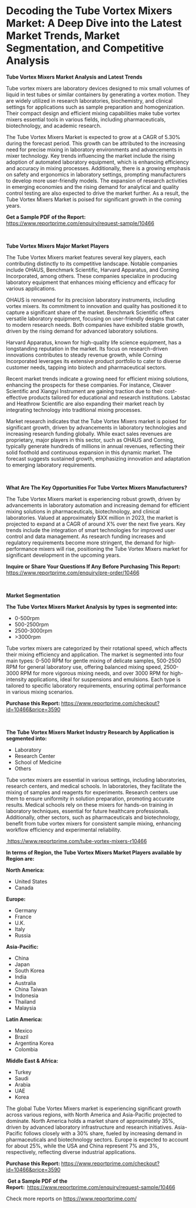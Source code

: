 <p><h1>Decoding the Tube Vortex Mixers Market: A Deep Dive into the Latest Market Trends, Market Segmentation, and Competitive Analysis</h1></p><p><strong>Tube Vortex Mixers Market Analysis and Latest Trends</strong></p>
<p><p>Tube vortex mixers are laboratory devices designed to mix small volumes of liquid in test tubes or similar containers by generating a vortex motion. They are widely utilized in research laboratories, biochemistry, and clinical settings for applications such as sample preparation and homogenization. Their compact design and efficient mixing capabilities make tube vortex mixers essential tools in various fields, including pharmaceuticals, biotechnology, and academic research.</p><p>The Tube Vortex Mixers Market is expected to grow at a CAGR of 5.30% during the forecast period. This growth can be attributed to the increasing need for precise mixing in laboratory environments and advancements in mixer technology. Key trends influencing the market include the rising adoption of automated laboratory equipment, which is enhancing efficiency and accuracy in mixing processes. Additionally, there is a growing emphasis on safety and ergonomics in laboratory settings, prompting manufacturers to develop more user-friendly models. The expansion of research activities in emerging economies and the rising demand for analytical and quality control testing are also expected to drive the market further. As a result, the Tube Vortex Mixers Market is poised for significant growth in the coming years.</p></p>
<p><strong>Get a Sample PDF of the Report:&nbsp;</strong> <a href="https://www.reportprime.com/enquiry/request-sample/10466?utm_campaign=3250&utm_medium=2&utm_source=Github&utm_content=ia&utm_term=20032025&utm_id=tube-vortex-mixers">https://www.reportprime.com/enquiry/request-sample/10466</a></p>
<p>&nbsp;</p>
<p><strong>Tube Vortex Mixers Major Market Players</strong></p>
<p><p>The Tube Vortex Mixers market features several key players, each contributing distinctly to its competitive landscape. Notable companies include OHAUS, Benchmark Scientific, Harvard Apparatus, and Corning Incorporated, among others. These companies specialize in producing laboratory equipment that enhances mixing efficiency and efficacy for various applications.</p><p>OHAUS is renowned for its precision laboratory instruments, including vortex mixers. Its commitment to innovation and quality has positioned it to capture a significant share of the market. Benchmark Scientific offers versatile laboratory equipment, focusing on user-friendly designs that cater to modern research needs. Both companies have exhibited stable growth, driven by the rising demand for advanced laboratory solutions.</p><p>Harvard Apparatus, known for high-quality life science equipment, has a longstanding reputation in the market. Its focus on research-driven innovations contributes to steady revenue growth, while Corning Incorporated leverages its extensive product portfolio to cater to diverse customer needs, tapping into biotech and pharmaceutical sectors.</p><p>Recent market trends indicate a growing need for efficient mixing solutions, enhancing the prospects for these companies. For instance, Cleaver Scientific and Xiangyi Instrument are gaining traction due to their cost-effective products tailored for educational and research institutions. Labstac and Heathrow Scientific are also expanding their market reach by integrating technology into traditional mixing processes.</p><p>Market research indicates that the Tube Vortex Mixers market is poised for significant growth, driven by advancements in laboratory technologies and increasing research funding globally. While exact sales revenues are proprietary, major players in this sector, such as OHAUS and Corning, typically generate hundreds of millions in annual revenues, reflecting their solid foothold and continuous expansion in this dynamic market. The forecast suggests sustained growth, emphasizing innovation and adaptation to emerging laboratory requirements.</p></p>
<p>&nbsp;</p>
<p><strong>What Are The Key Opportunities For Tube Vortex Mixers Manufacturers?</strong></p>
<p><p>The Tube Vortex Mixers market is experiencing robust growth, driven by advancements in laboratory automation and increasing demand for efficient mixing solutions in pharmaceuticals, biotechnology, and clinical laboratories. Valued at approximately $XX million in 2023, the market is projected to expand at a CAGR of around X% over the next five years. Key trends include the integration of smart technologies for improved user control and data management. As research funding increases and regulatory requirements become more stringent, the demand for high-performance mixers will rise, positioning the Tube Vortex Mixers market for significant development in the upcoming years.</p></p>
<p><strong>Inquire or Share Your Questions If Any Before Purchasing This Report:</strong> <a href="https://www.reportprime.com/enquiry/pre-order/10466?utm_campaign=3250&utm_medium=2&utm_source=Github&utm_content=ia&utm_term=20032025&utm_id=tube-vortex-mixers">https://www.reportprime.com/enquiry/pre-order/10466</a></p>
<p>&nbsp;</p>
<p><strong>Market Segmentation</strong></p>
<p><strong>The Tube Vortex Mixers Market Analysis by types is segmented into:</strong></p>
<p><ul><li>0-500rpm</li><li>500-2500rpm</li><li>2500-3000rpm</li><li>>3000rpm</li></ul></p>
<p><p>Tube vortex mixers are categorized by their rotational speed, which affects their mixing efficiency and application. The market is segmented into four main types: 0-500 RPM for gentle mixing of delicate samples, 500-2500 RPM for general laboratory use, offering balanced mixing speed, 2500-3000 RPM for more vigorous mixing needs, and over 3000 RPM for high-intensity applications, ideal for suspensions and emulsions. Each type is tailored to specific laboratory requirements, ensuring optimal performance in various mixing scenarios.</p></p>
<p><strong>Purchase this Report:&nbsp;</strong><a href="https://www.reportprime.com/checkout?id=10466&price=3590&utm_campaign=3250&utm_medium=2&utm_source=Github&utm_content=ia&utm_term=20032025&utm_id=tube-vortex-mixers">https://www.reportprime.com/checkout?id=10466&price=3590</a></p>
<p>&nbsp;</p>
<p><strong>The Tube Vortex Mixers Market Industry Research by Application is segmented into:</strong></p>
<p><ul><li>Laboratory</li><li>Research Center</li><li>School of Medicine</li><li>Others</li></ul></p>
<p><p>Tube vortex mixers are essential in various settings, including laboratories, research centers, and medical schools. In laboratories, they facilitate the mixing of samples and reagents for experiments. Research centers use them to ensure uniformity in solution preparation, promoting accurate results. Medical schools rely on these mixers for hands-on training in laboratory techniques, essential for future healthcare professionals. Additionally, other sectors, such as pharmaceuticals and biotechnology, benefit from tube vortex mixers for consistent sample mixing, enhancing workflow efficiency and experimental reliability.</p></p>
<p><a href="https://www.reportprime.com/tube-vortex-mixers-r10466?utm_campaign=3250&utm_medium=2&utm_source=Github&utm_content=ia&utm_term=20032025&utm_id=tube-vortex-mixers">&nbsp;https://www.reportprime.com/tube-vortex-mixers-r10466</a></p>
<p><strong>In terms of Region, the Tube Vortex Mixers Market Players available by Region are:</strong></p>
<p>
    <p> <strong> North America: </strong>
        <ul>
            <li>United States</li>
            <li>Canada</li>
        </ul>
        </p> 
    <p> <strong> Europe: </strong>
        <ul>
            <li>Germany</li>
            <li>France</li>
            <li>U.K.</li>
            <li>Italy</li>
            <li>Russia</li>
        </ul>
        </p> 
    <p> <strong> Asia-Pacific: </strong>
        <ul>
            <li>China</li>
            <li>Japan</li>
            <li>South Korea</li>
            <li>India</li>
            <li>Australia</li>
            <li>China Taiwan</li>
            <li>Indonesia</li>
            <li>Thailand</li>
            <li>Malaysia</li>
        </ul>
        </p> 
    <p> <strong> Latin America: </strong>
        <ul>
            <li>Mexico</li>
            <li>Brazil</li>
            <li>Argentina Korea</li>
            <li>Colombia</li>
        </ul>
        </p> 
    <p> <strong> Middle East & Africa: </strong>
        <ul>
            <li>Turkey</li>
            <li>Saudi</li>
            <li>Arabia</li>
            <li>UAE</li>
            <li>Korea</li>
        </ul>
    </p>
    </p>
<p><p>The global Tube Vortex Mixers market is experiencing significant growth across various regions, with North America and Asia-Pacific projected to dominate. North America holds a market share of approximately 35%, driven by advanced laboratory infrastructure and research initiatives. Asia-Pacific follows closely with a 30% share, fueled by increasing demand in pharmaceuticals and biotechnology sectors. Europe is expected to account for about 25%, while the USA and China represent 7% and 3%, respectively, reflecting diverse industrial applications.</p></p>
<p><strong>Purchase this Report: </strong><a href="https://www.reportprime.com/checkout?id=10466&price=3590&utm_campaign=3250&utm_medium=2&utm_source=Github&utm_content=ia&utm_term=20032025&utm_id=tube-vortex-mixers">https://www.reportprime.com/checkout?id=10466&price=3590</a></p>
<p>&nbsp;<strong>Get a Sample PDF of the Report:&nbsp;&nbsp;</strong><a href="https://www.reportprime.com/enquiry/request-sample/10466?utm_campaign=3250&utm_medium=2&utm_source=Github&utm_content=ia&utm_term=20032025&utm_id=tube-vortex-mixers">https://www.reportprime.com/enquiry/request-sample/10466</a></p>
<p><strong></strong></p>
<p>Check more reports on <a href="https://www.reportprime.com/?utm_campaign=3250&utm_medium=2&utm_source=Github&utm_content=ia&utm_term=20032025&utm_id=tube-vortex-mixers">https://www.reportprime.com/</a></p>